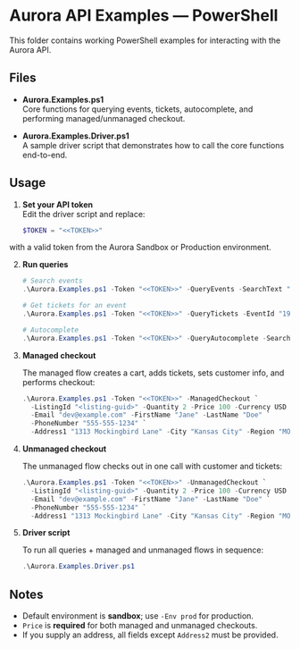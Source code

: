 # Aurora API Examples — PowerShell

This folder contains working PowerShell examples for interacting with the Aurora API.  

## Files

- **Aurora.Examples.ps1**  
  Core functions for querying events, tickets, autocomplete, and performing managed/unmanaged checkout.

- **Aurora.Examples.Driver.ps1**  
  A sample driver script that demonstrates how to call the core functions end-to-end.

## Usage

1. **Set your API token**  
   Edit the driver script and replace:

   ```powershell
   $TOKEN = "<<TOKEN>>"
   ```

with a valid token from the Aurora Sandbox or Production environment.

2. **Run queries**

   ```powershell
   # Search events
   .\Aurora.Examples.ps1 -Token "<<TOKEN>>" -QueryEvents -SearchText "Chiefs"

   # Get tickets for an event
   .\Aurora.Examples.ps1 -Token "<<TOKEN>>" -QueryTickets -EventId "1972578" -Currency USD

   # Autocomplete
   .\Aurora.Examples.ps1 -Token "<<TOKEN>>" -QueryAutocomplete -SearchText "Taylor Swift"
   ```

3. **Managed checkout**

   The managed flow creates a cart, adds tickets, sets customer info, and performs checkout:

   ```powershell
   .\Aurora.Examples.ps1 -Token "<<TOKEN>>" -ManagedCheckout `
     -ListingId "<listing-guid>" -Quantity 2 -Price 100 -Currency USD `
     -Email "dev@example.com" -FirstName "Jane" -LastName "Doe" `
     -PhoneNumber "555-555-1234" `
     -Address1 "1313 Mockingbird Lane" -City "Kansas City" -Region "MO" -PostalCode "64106" -Country "US"
   ```

4. **Unmanaged checkout**

   The unmanaged flow checks out in one call with customer and tickets:

   ```powershell
   .\Aurora.Examples.ps1 -Token "<<TOKEN>>" -UnmanagedCheckout `
     -ListingId "<listing-guid>" -Quantity 2 -Price 100 -Currency USD `
     -Email "dev@example.com" -FirstName "Jane" -LastName "Doe" `
     -PhoneNumber "555-555-1234" `
     -Address1 "1313 Mockingbird Lane" -City "Kansas City" -Region "MO" -PostalCode "64106" -Country "US"
   ```

5. **Driver script**

   To run all queries + managed and unmanaged flows in sequence:

   ```powershell
   .\Aurora.Examples.Driver.ps1
   ```

## Notes

* Default environment is **sandbox**; use `-Env prod` for production.
* `Price` is **required** for both managed and unmanaged checkouts.
* If you supply an address, all fields except `Address2` must be provided.
